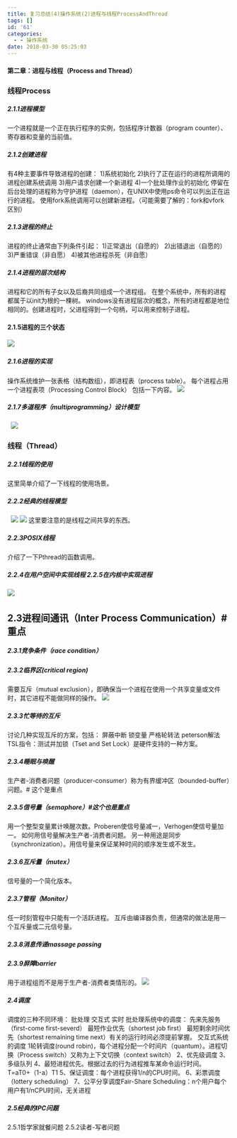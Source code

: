 ```yaml
---
title: 复习总结(4)操作系统(2)进程与线程ProcessAndThread
tags: []
id: '61'
categories:
  - - 操作系统
date: 2018-03-30 05:25:03
---
```


#### 第二章：进程与线程（Process and Thread）

### 线程Process

##### 2.1.1进程模型

一个进程就是一个正在执行程序的实例，包括程序计数器（program counter）、寄存器和变量的当前值。

##### 2.1.2创建进程

有4种主要事件导致进程的创建： 1)系统初始化 2)执行了正在运行的进程所调用的进程创建系统调用 3)用户请求创建一个新进程 4)一个批处理作业的初始化 停留在后台处理的进程称为守护进程（daemon），在UNIX中使用ps命令可以列出正在运行的进程。 使用fork系统调用可以创建新进程。（可能需要了解的：fork和vfork区别）

##### 2.1.3进程的终止

进程的终止通常由下列条件引起： 1)正常退出（自愿的） 2)出错退出（自愿的） 3)严重错误（非自愿） 4)被其他进程杀死（非自愿）

##### 2.1.4进程的层次结构

进程和它的所有子女以及后裔共同组成一个进程组。 在整个系统中，所有的进程都属于以init为根的一棵树。 windows没有进程层次的概念，所有的进程都是地位相同的。创建进程时，父进程得到一个句柄，可以用来控制子进程。

#### 2.1.5进程的三个状态

![](/img/2018/03/0X31BKVY9NGAYG7WNG.png)  

##### 2.1.6进程的实现

操作系统维护一张表格（结构数组），即进程表（process table）。 每个进程占用一个进程表项（Processing Control Block） 包括一下内容。 ![](/img/2018/03/I5_96@DY3A73NBEP.png)  

##### 2.1.7多道程序（multiprogramming）设计模型

  ![](/img/2018/03/IFRFJ@D6W6OTHKP8RJ.png)        

### 线程（Thread）

##### 2.2.1线程的使用

这里简单介绍了一下线程的使用场景。

##### 2.2.2经典的线程模型

  ![](/img/2018/03/45APGP55_6E473X5.png) ![](/img/2018/03/HG8EXCY6M22RY1__B.png) 这里要注意的是线程之间共享的东西。

##### 2.2.3POSIX线程

介绍了一下Pthread的函数调用。

##### 2.2.4在用户空间中实现线程 2.2.5在内核中实现进程

![](/img/2018/03/RZZDDHYIZIU8N3SE-e1522324150471.png)  

## 2.3进程间通讯（Inter Process Communication）#重点

##### 2.3.1竞争条件（race condition）

##### 2.3.2临界区(critical region)

需要互斥（mutual exclusion），即确保当一个进程在使用一个共享变量或文件时，其它进程不能做同样的操作。 ![](/img/2018/03/UC2NG_IYMI7US20IAQ1U.png)

##### 2.3.3忙等待的互斥

讨论几种实现互斥的方案，包括： 屏蔽中断 锁变量 严格轮转法 peterson解法 TSL指令：测试并加锁（Tset and Set Lock）是硬件支持的一种方案。

##### 2.3.4睡眠与唤醒

生产者-消费者问题（producer-consumer）称为有界缓冲区（bounded-buffer）问题。# 这个是重点

##### 2.3.5信号量（semaphore）#这个也是重点

用一个整型变量累计唤醒次数。Proberen使信号量减一，Verhogen使信号量加一。 如何用信号量解决生产者-消费者问题。 另一种用途是同步（synchronization）。用信号量来保证某种时间的顺序发生或不发生。

##### 2.3.6互斥量（mutex）

信号量的一个简化版本。

##### 2.3.7管程（Monitor）

任一时刻管程中只能有一个活跃进程。 互斥由编译器负责，但通常的做法是用一个互斥量或二元信号量。

##### 2.3.8消息传递massage passing

##### 2.3.9屏障barrier

用于进程组而不是用于生产者-消费者类情形的。 ![](/img/2018/03/SL5XHBM1XZ@DHGTHJB.png)  

##### 2.4调度

调度的三种不同环境： 批处理 交互式 实时 批处理系统中的调度： 先来先服务（first-come first-severd） 最短作业优先（shortest job first） 最短剩余时间优先（shortest remaining time next）有关的运行时间必须提前掌握。 交互式系统的调度 1轮转调度(round robin)，每个进程分配一个时间片（quantum）。进程切换（Process switch）又称为上下文切换（context switch） 2、优先级调度 3、多级队列 4、最短进程优先。根据过去的行为进程推车某命令运行时间。T=aT0+（1-a）T1 5、保证调度：每个进程获得1/n的CPU时间。 6、彩票调度（lottery scheduling） 7、公平分享调度Fair-Share Scheduling：n个用户每个用户有1/nCPU时间，无关进程  

##### 2.5经典的IPC问题

2.5.1哲学家就餐问题 2.5.2读者-写者问题
